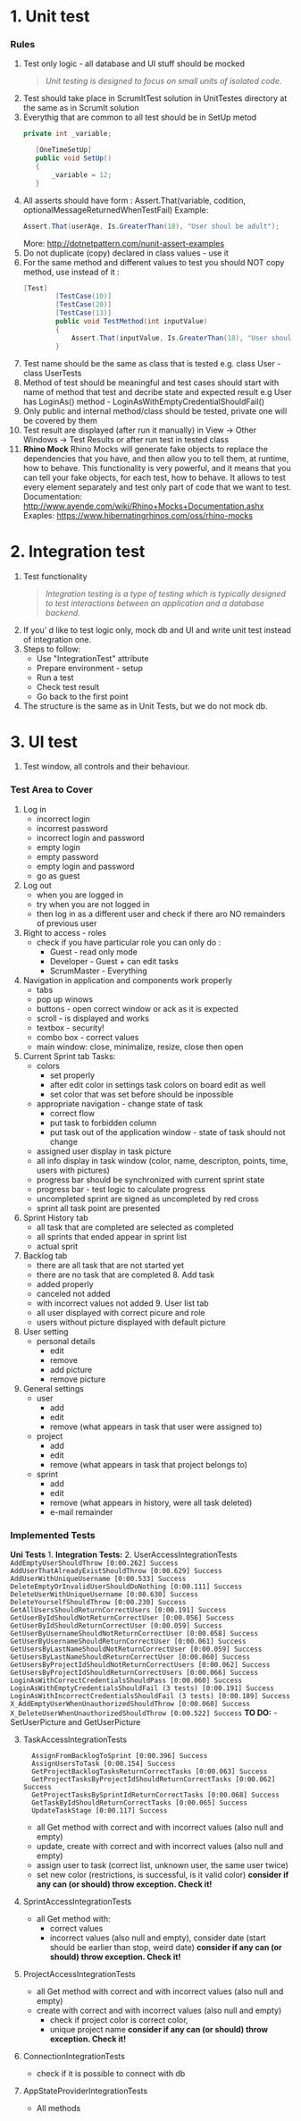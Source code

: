 # 1. Unit test 
### Rules
1. Test only logic - all database and UI stuff should be mocked
    >*Unit testing is designed to focus on small units of isolated code.*
2. Test should take place in ScrumItTest solution in UnitTestes directory at the same as in ScrumIt solution
3. Everythig that are common to all test should be in SetUp metod
     ```.cs
     private int _variable;

        [OneTimeSetUp]
        public void SetUp()
        {
            _variable = 12;
        }
    ```
4. All asserts should have form :  Assert.That(variable, codition, optionalMessageReturnedWhenTestFail)
    Example: 
    ```.cs
    Assert.That(userAge, Is.GreaterThan(18), "User shoul be adult");
    ```
    More: http://dotnetpattern.com/nunit-assert-examples
5. Do not duplicate (copy) declared in class values - use it
6. For the same method and different values to test you should NOT copy method, use instead of it :
    ```.cs
    [Test]
            [TestCase(10)]
            [TestCase(20)]
            [TestCase(13)]
            public void TestMethod(int inputValue)
            {
                Assert.That(inputValue, Is.GreaterThan(18), "User shoul be adult");
            }
    ```
7. Test name should be the same as class that is tested e.g. class User - class UserTests
8. Method of test should be meaningful and test cases should start with name of method that test and decribe state and expected result
    e.g User has LoginAs() method - LoginAsWithEmptyCredentialShouldFail()
9. Only public and internal method/class should be tested, private one will be covered by them
7. Test result are displayed (after run it manually) in View -> Other Windows -> Test Results or after run test in tested class
8. **Rhino Mock** 
Rhino Mocks will generate fake objects to replace the dependencies that you have, and then allow you to tell them, at runtime, how to behave. This functionality is very powerful, and it means that you can tell your fake objects, for each test, how to behave. It allows to test every element separately and test only part of code that we want to test.
Documentation: http://www.ayende.com/wiki/Rhino+Mocks+Documentation.ashx
Exaples: https://www.hibernatingrhinos.com/oss/rhino-mocks

# 2. Integration test 
1. Test functionality 
    >*Integration testing is a type of testing which is typically designed to test interactions between an application and a database backend.*
2. If you' d like to test logic only, mock db and UI and write unit test instead of integration one.
3. Steps to follow:
    - Use "IntegrationTest" attribute
    - Prepare environment - setup
    - Run a test
    - Check test result
    - Go back to the first point
4. The structure is the same as in Unit Tests, but we do not mock db.
    
# 3. UI test
1. Test window, all controls and their behaviour.

### Test Area to Cover
1. Log in
    - incorrect login 
    - incorrest password 
    - incorrect login and password
    - empty login
    - empty password
    - empty login and password
    - go as guest
2. Log out 
    - when you are logged in
    - try when you are not logged in
    - then log in as a different user and check if there aro NO remainders of previous user
3. Right to access - roles
    - check if you have particular role you can only do  :
        - Guest - read only mode
        - Developer - Guest + can edit tasks 
        - ScrumMaster - Everything
4. Navigation in application and components work properly
    - tabs
    - pop up winows
    - buttons - open correct window or ack as it is expected
    - scroll - is displayed and works
    - textbox - security!
    - combo box - correct values
    - main window: close, minimalize, resize, close then open
5. Current Sprint tab 
Tasks:
    - colors
        - set properly
        - after edit color in settings task colors on board edit as well
        - set color that was set before should be inpossible
     - appropriate navigation - change state of task
        - correct flow
        - put task to forbidden column
        - put task out  of the application window - state of task should not change
    - assigned user display in task picture
    - all info display in task window (color, name, descripton, points, time, users with pictures)
    - progress bar should be synchronized with current sprint state
    -  progress bar - test logic to calculate progress  
    - uncompleted sprint are signed as uncompleted by red cross
    - sprint all task point are presented
  6. Sprint History tab
     -   all task that are completed are selected as completed
        -   all sprints that ended appear in sprint list
        - actual sprit
  7. Backlog tab
        - there are all task that are not started yet
        - there are no task that are completed 
    8. Add task
        - added properly
        - canceled not added
        - with incorrect values not added
    9. User list tab
        -   all user displayed with correct picure and role
        -   users without picture displayed with default picture
  10. User setting
      - personal details
        - edit
        - remove
        - add picture
        - remove picture
 11. General settings
     - user
        - add
        - edit
        - remove (what appears in task that user were assigned to)
     - project
        - add
        - edit
        - remove (what appears in task that project belongs to)
     - sprint
        - add
        - edit
        - remove (what appears in history, were all task deleted)
        - e-mail remainder

### Implemented Tests
**Uni Tests**
1. 
**Integration Tests:**
2. UserAccessIntegrationTests
    ```
      AddEmptyUserShouldThrow [0:00.262] Success
      AddUserThatAlreadyExistShouldThrow [0:00.629] Success
      AddUserWithUniqueUsername [0:00.533] Success
      DeleteEmptyOrInvalidUserShouldDoNothing [0:00.111] Success
      DeleteUserWithUniqueUsername [0:00.630] Success
      DeleteYourselfShouldThrow [0:00.230] Success
      GetAllUsersShouldReturnCorrectUsers [0:00.191] Success
      GetUserByIdShouldNotReturnCorrectUser [0:00.056] Success
      GetUserByIdShouldReturnCorrectUser [0:00.059] Success
      GetUserByUsernameShouldNotReturnCorrectUser [0:00.058] Success
      GetUserByUsernameShouldReturnCorrectUser [0:00.061] Success
      GetUsersByLastNameShouldNotReturnCorrectUser [0:00.059] Success
      GetUsersByLastNameShouldReturnCorrectUser [0:00.060] Success
      GetUsersByProjectIdShouldNotReturnCorrectUsers [0:00.062] Success
      GetUsersByProjectIdShouldReturnCorrectUsers [0:00.066] Success
      LoginAsWithCorrectCredentialsShouldPass [0:00.060] Success
      LoginAsWithEmptyCredentialsShouldFail (3 tests) [0:00.191] Success
      LoginAsWithIncorrectCredentialsShouldFail (3 tests) [0:00.189] Success
      X_AddEmptyUserWhenUnauthorizedShouldThrow [0:00.060] Success
      X_DeleteUserWhenUnauthorizedShouldThrow [0:00.522] Success
    ```
    **TO DO:**
    - SetUserPicture and GetUserPicture
    
3. TaskAccessIntegrationTests 
	```
      AssignFromBacklogToSprint [0:00.396] Success
      AssignUsersToTask [0:00.154] Success
      GetProjectBacklogTasksReturnCorrectTasks [0:00.063] Success
      GetProjectTasksByProjectIdShouldReturnCorrectTasks [0:00.062] Success
      GetProjectTasksBySprintIdReturnCorrectTasks [0:00.068] Success
      GetTaskByIdShouldReturnCorrectTasks [0:00.065] Success
      UpdateTaskStage [0:00.117] Success
	```
	
    - all Get method with correct and with incorrect values (also null and empty)
    - update, create with correct and with incorrect values (also null and empty)
    - assign user to task (correct list, unknown user, the same user twice)
    - set new color (restrictions, is successful, is it valid color)
**consider if any can (or should) throw exception. Check it!**
4. SprintAccessIntegrationTests 
    - all Get method with:
        - correct values
        - incorrect values (also null and empty), consider date (start should be earlier than stop, weird date)
    **consider if any can (or should) throw exception. Check it!**
5. ProjectAccessIntegrationTests 
   - all Get method with correct and with incorrect values (also null and empty)
    - create with correct and with incorrect values (also null and empty)
        - check if project color is correct color,
        - unique project name
        **consider if any can (or should) throw exception. Check it!**
6. ConnectionIntegrationTests
    -   check if it is possible to connect with db
7. AppStateProviderIntegrationTests
    - All methods

    
    
